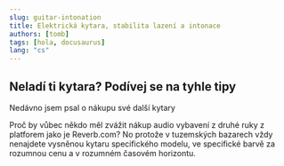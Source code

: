 ```yaml
---
slug: guitar-intonation
title: Elektrická kytara, stabilita lazení a intonace
authors: [tomb]
tags: [hola, docusaurus]
lang: "cs"
---
```


## Neladí ti kytara? Podívej se na tyhle tipy

<!-- truncate -->

Nedávno jsem psal o nákupu své další kytary 

Proč by vůbec někdo měl zvážit nákup audio vybavení z druhé ruky z platforem jako je Reverb.com? No protože v tuzemských bazarech vždy nenajdete vysněnou kytaru specifického modelu, ve specifické barvě za rozumnou cenu a v rozumném časovém horizontu.
